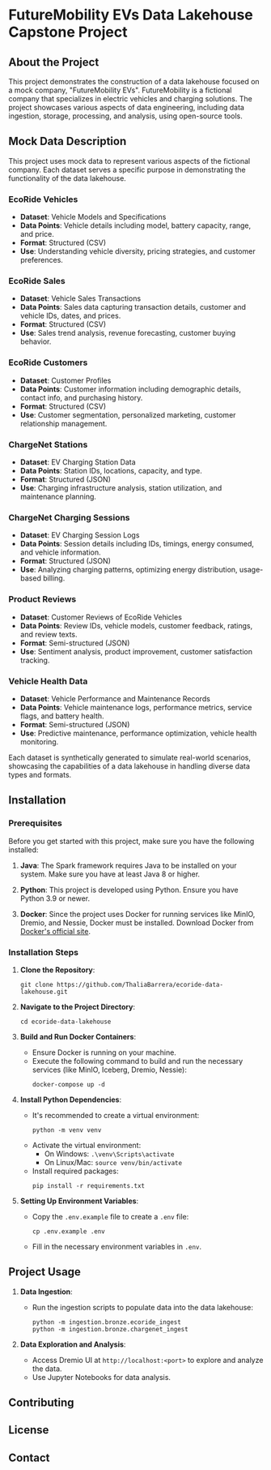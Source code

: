 # FutureMobility EVs Data Lakehouse Capstone Project

## About the Project
This project demonstrates the construction of a data lakehouse focused on a mock company, "FutureMobility EVs". FutureMobility is a fictional company that specializes in electric vehicles and charging solutions. The project showcases various aspects of data engineering, including data ingestion, storage, processing, and analysis, using open-source tools.

## Mock Data Description

This project uses mock data to represent various aspects of the fictional company. Each dataset serves a specific purpose in demonstrating the functionality of the data lakehouse.

### EcoRide Vehicles
- **Dataset**: Vehicle Models and Specifications
- **Data Points**: Vehicle details including model, battery capacity, range, and price.
- **Format**: Structured (CSV)
- **Use**: Understanding vehicle diversity, pricing strategies, and customer preferences.

### EcoRide Sales
- **Dataset**: Vehicle Sales Transactions
- **Data Points**: Sales data capturing transaction details, customer and vehicle IDs, dates, and prices.
- **Format**: Structured (CSV)
- **Use**: Sales trend analysis, revenue forecasting, customer buying behavior.

### EcoRide Customers
- **Dataset**: Customer Profiles
- **Data Points**: Customer information including demographic details, contact info, and purchasing history.
- **Format**: Structured (CSV)
- **Use**: Customer segmentation, personalized marketing, customer relationship management.

### ChargeNet Stations
- **Dataset**: EV Charging Station Data
- **Data Points**: Station IDs, locations, capacity, and type.
- **Format**: Structured (JSON)
- **Use**: Charging infrastructure analysis, station utilization, and maintenance planning.

### ChargeNet Charging Sessions
- **Dataset**: EV Charging Session Logs
- **Data Points**: Session details including IDs, timings, energy consumed, and vehicle information.
- **Format**: Structured (JSON)
- **Use**: Analyzing charging patterns, optimizing energy distribution, usage-based billing.

### Product Reviews
- **Dataset**: Customer Reviews of EcoRide Vehicles
- **Data Points**: Review IDs, vehicle models, customer feedback, ratings, and review texts.
- **Format**: Semi-structured (JSON)
- **Use**: Sentiment analysis, product improvement, customer satisfaction tracking.

### Vehicle Health Data
- **Dataset**: Vehicle Performance and Maintenance Records
- **Data Points**: Vehicle maintenance logs, performance metrics, service flags, and battery health.
- **Format**: Semi-structured (JSON)
- **Use**: Predictive maintenance, performance optimization, vehicle health monitoring.

Each dataset is synthetically generated to simulate real-world scenarios, showcasing the capabilities of a data lakehouse in handling diverse data types and formats.

## Installation

### Prerequisites

Before you get started with this project, make sure you have the following installed:

1. **Java**: The Spark framework requires Java to be installed on your system. Make sure you have at least Java 8 or higher.

2. **Python**: This project is developed using Python. Ensure you have Python 3.9 or newer.

3. **Docker**: Since the project uses Docker for running services like MinIO, Dremio, and Nessie, Docker must be installed. Download Docker from [Docker's official site](https://www.docker.com/get-started).

### Installation Steps
1. **Clone the Repository**:
   ```
   git clone https://github.com/ThaliaBarrera/ecoride-data-lakehouse.git
   ```

2. **Navigate to the Project Directory**:
   ```
   cd ecoride-data-lakehouse
   ```

3. **Build and Run Docker Containers**:
   - Ensure Docker is running on your machine.
   - Execute the following command to build and run the necessary services (like MinIO, Iceberg, Dremio, Nessie):
     ```
     docker-compose up -d
     ```

4. **Install Python Dependencies**:
   - It's recommended to create a virtual environment:
     ```
     python -m venv venv
     ```
   - Activate the virtual environment:
     - On Windows: `.\venv\Scripts\activate`
     - On Linux/Mac: `source venv/bin/activate`
   - Install required packages:
     ```
     pip install -r requirements.txt
     ```

5. **Setting Up Environment Variables**:
   - Copy the `.env.example` file to create a `.env` file:
     ```
     cp .env.example .env
     ```
   - Fill in the necessary environment variables in `.env`.

## Project Usage

1. **Data Ingestion**:
   - Run the ingestion scripts to populate data into the data lakehouse:
     ```
     python -m ingestion.bronze.ecoride_ingest
     python -m ingestion.bronze.chargenet_ingest
     ```

2. **Data Exploration and Analysis**:
   - Access Dremio UI at `http://localhost:<port>` to explore and analyze the data.
   - Use Jupyter Notebooks for data analysis.

## Contributing

## License

## Contact

